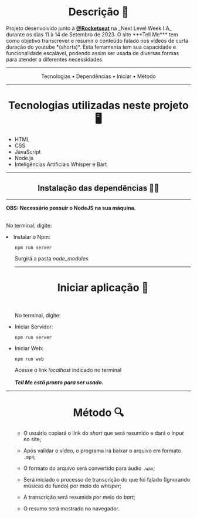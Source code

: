 <h1 align="center">Descrição 🤖</h1> 
Projeto desenvolvido junto à <strong><a href="https://github.com/Rocketseat">@Rocketseat</a></strong> na _Next Level Week I.A_ durante os dias 11 à 14 de Setembro de 2023.
   O site ***Tell Me*** tem como objetivo transcrever e resumir o conteúdo falado nos vídeos de curta duração do youtube *(shorts)*. Esta ferramenta tem sua capacidade e funcionalidade escalável, podendo assim ser usada de diversas formas para atender a diferentes necessidades.
<hr>
<p align="center">
 <a>Tecnologias</a> •
 <a>Dependências</a> • 
 <a>Iniciar</a> • 
 <a>Método</a> 
</p>
<hr>
<h1 align="center">Tecnologias utilizadas neste projeto 🖥️</h1>
<ul>
  <li>HTML</li>
  <li>CSS</li>
  <li>JavaScript</li>
  <li>Node.js</li>
  <li>Inteligências Artificiais Whisper e Bart</li>
</ul>
<hr><h2 align="center">Instalação das dependências 👨‍💻</h2>
<hr>
<strong>OBS: Necessário possuir o NodeJS na sua máquina.</strong>
<br>
<br>
<p>No terminal, digite:</p>
  <li>Instalar o Npm:</li>
  
  <ul> 
    
`npm run server`  

Surgirá a pasta *node_modules*
<hr>
<h1 align="center">Iniciar aplicação 🔌</h1> 
<br>
<p>No terminal, digite:</p>
  <li>Iniciar Servidor:</li>
    
`npm run server`
	<br>
	<li>Iniciar Web:</li>
    
`npm run web`

Acesse o link *localhost* indicado no terminal
<br>
<br>
    <strong>*Tell Me está pronto para ser usado*.</strong>
  </ul>
<hr>
<h1 align="center">Método 🔍</h1> 
<ul>
  
- O usuário copiará o link do *short* que será resumido e dará o *input* no site;

- Após validar o vídeo, o programa irá baixar o arquivo em formato `.mp4`;

- O formato do arquivo será convertido para áudio `.wav`;

- Será iniciado o processo de transcrição do que foi falado (Ignorando músicas de fundo) por meio do *whisper*;

- A transcrição será resumida por meio do *bart*;

- O resumo será mostrado no navegador.



